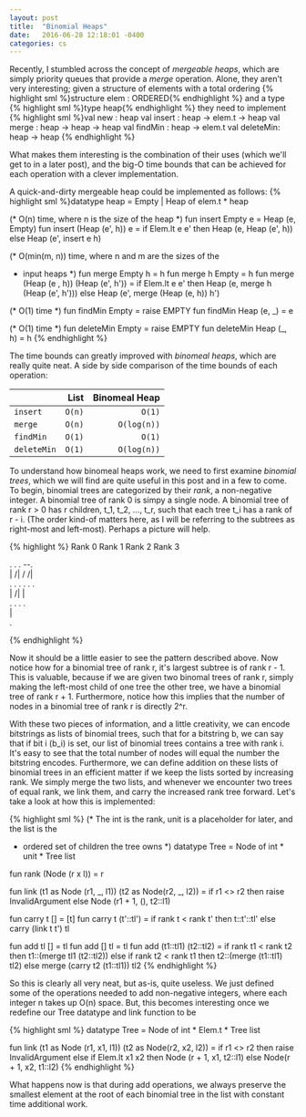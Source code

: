 ```yaml
---
layout: post
title:  "Binomial Heaps"
date:   2016-06-28 12:18:01 -0400
categories: cs
---
```


Recently, I stumbled across the concept of _mergeable heaps_, which are simply
priority queues that provide a _merge_ operation. Alone, they aren't very
interesting; given a structure of elements with a total ordering
{% highlight sml %}structure elem : ORDERED{% endhighlight %}
and a type
{% highlight sml %}type heap{% endhighlight %}
they need to implement
{% highlight sml %}val new : heap
val insert : heap -> elem.t -> heap
val merge : heap -> heap -> heap
val findMin : heap -> elem.t
val deleteMin: heap -> heap
{% endhighlight %}

What makes them interesting is the combination of their uses (which we'll get
to in a later post), and the big-O time bounds that can be achieved for each
operation with a clever implementation.

A quick-and-dirty mergeable heap could be implemented as follows:
{% highlight sml %}datatype heap = Empty | Heap of elem.t * heap

(* O(n) time, where n is the size of the heap *)
fun insert Empty e = Heap (e, Empty)
fun insert (Heap (e', h)) e = 
    if Elem.lt e e' 
    then Heap (e, Heap (e', h))
    else Heap (e', insert e h)

(* O(min(m, n)) time, where n and m are the sizes of the 
 * input heaps *)
fun merge Empty h = h
fun merge h Empty = h
fun merge (Heap (e , h)) (Heap (e', h')) = 
    if Elem.lt e e'
    then Heap (e, merge h (Heap (e', h')))
    else Heap (e', merge (Heap (e, h)) h')

(* O(1) time *)
fun findMin Empty = raise EMPTY
fun findMin Heap (e, _) = e

(* O(1) time *)
fun deleteMin Empty = raise EMPTY
fun deleteMin Heap (_, h) = h
{% endhighlight %}

The time bounds can greatly improved with _binomeal heaps_, which are really
quite neat. A side by side comparison of the time bounds of each operation:

|             | List   | Binomeal Heap |
|-------------|-------:|--------------:|
| `insert`    | `O(n)` |        `O(1)` |
| `merge`     | `O(n)` |   `O(log(n))` |
| `findMin`   | `O(1)` |        `O(1)` |
| `deleteMin` | `O(1)` |   `O(log(n))` |

To understand how binomeal heaps work, we need to first examine _binomial
trees_, which we will find are quite useful in this post and in a few to come.
To begin, binomial trees are categorized by their _rank_, a non-negative
integer. A binomial tree of rank 0 is simpy a single node. A binomial tree of
rank r > 0 has r children, t_1, t_2, ..., t_r, such that each tree t_i has a
rank of r - i. (The order kind-of matters here, as I will be referring to the
subtrees as right-most and left-most). Perhaps a picture will help.

{% highlight %}
Rank 0    Rank 1    Rank 2    Rank 3                                          
                                                                              
  .         .         .       --.                                             
            |        /|      / /|                                             
            .       . .     . . .                                             
                    |      /| |                                               
                    .     . . .                                               
                          |                                                   
                          .                                                   

{% endhighlight %}

Now it should be a little easier to see the pattern described above. Now notice
how for a binomial tree of rank r, it's largest subtree is of rank r - 1. This
is valuable, because if we are given two binomal trees of rank r, simply making
the left-most child of one tree the other tree, we have a binomial tree of rank
r + 1. Furthermore, notice how this implies that the number of nodes in a
binomial tree of rank r is directly 2^r.

With these two pieces of information, and a little creativity, we can encode
bitstrings as lists of binomial trees, such that for a bitstring b, we can say
that if bit i (b_i) is set, our list of binomial trees contains a tree with 
rank i. It's easy to see that the total number of nodes will equal the number 
the bitstring encodes. Furthermore, we can define addition on these lists of
binomial trees in an efficient matter if we keep the lists sorted by increasing
rank. We simply merge the two lists, and whenever we encounter two trees of
equal rank, we link them, and carry the increased rank tree forward. Let's take
a look at how this is implemented:

{% highlight sml %}
(* The int is the rank, unit is a placeholder for later, and the list is the
 * ordered set of children the tree owns *)
datatype Tree = Node of int * unit * Tree list

fun rank (Node (r x l)) = r

fun link (t1 as Node (r1, _, l1)) (t2 as Node(r2, _, l2)) =
    if r1 <> r2 then raise InvalidArgument
    else Node (r1 + 1, (), t2::l1)

fun carry t [] = [t]
fun carry t (t'::tl') =
    if rank t < rank t' then t::t'::tl'
    else carry (link t t') tl

fun add tl [] = tl
fun add [] tl = tl
fun add (t1::tl1) (t2::tl2) =
    if rank t1 < rank t2 then t1::(merge tl1 (t2::tl2))
    else if rank t2 < rank t1 then t2::(merge (t1::tl1) tl2)
    else merge (carry t2 (t1::tl1)) tl2
{% endhighlight %}

So this is clearly all very neat, but as-is, quite useless. We just defined
some of the operations needed to add non-negative integers, where each
integer n takes up O(n) space. But, this becomes interesting once we redefine
our Tree datatype and link function to be

{% highlight sml %}
datatype Tree = Node of int * Elem.t * Tree list

fun link (t1 as Node (r1, x1, l1)) (t2 as Node(r2, x2, l2)) =
    if r1 <> r2 then raise InvalidArgument
    else if Elem.lt x1 x2 then Node (r + 1, x1, t2::l1)
    else Node(r + 1, x2, t1::l2)
{% endhighlight %}

What happens now is that during add operations, we always preserve the smallest
element at the root of each binomial tree in the list with constant time
additional work.
